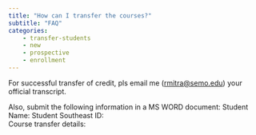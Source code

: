 ```yaml
---
title: "How can I transfer the courses?"
subtitle: "FAQ"
categories:
    - transfer-students
    - new
    - prospective
    - enrollment
---
```

For successful transfer of credit, pls email me (rmitra@semo.edu) your official transcript. 

Also, submit the following information in a MS WORD document:
Student Name: 
Student Southeast ID:  
Course transfer details: